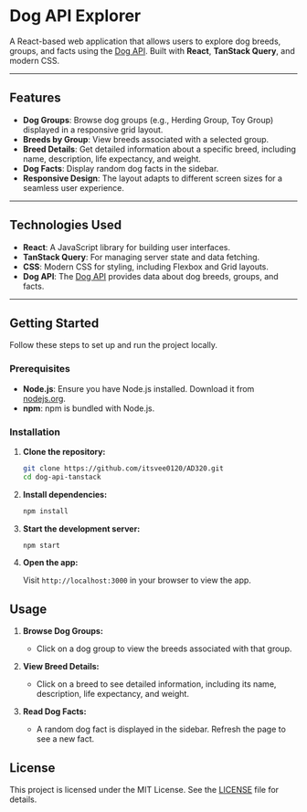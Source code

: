# Dog API Explorer

A React-based web application that allows users to explore dog breeds, groups, and facts using the [Dog API](https://dogapi.dog/). Built with **React**, **TanStack Query**, and modern CSS.

---

## Features

- **Dog Groups**: Browse dog groups (e.g., Herding Group, Toy Group) displayed in a responsive grid layout.
- **Breeds by Group**: View breeds associated with a selected group.
- **Breed Details**: Get detailed information about a specific breed, including name, description, life expectancy, and weight.
- **Dog Facts**: Display random dog facts in the sidebar.
- **Responsive Design**: The layout adapts to different screen sizes for a seamless user experience.

---

## Technologies Used

- **React**: A JavaScript library for building user interfaces.
- **TanStack Query**: For managing server state and data fetching.
- **CSS**: Modern CSS for styling, including Flexbox and Grid layouts.
- **Dog API**: The [Dog API](https://dogapi.dog/) provides data about dog breeds, groups, and facts.

---

## Getting Started

Follow these steps to set up and run the project locally.

### Prerequisites

- **Node.js**: Ensure you have Node.js installed. Download it from [nodejs.org](https://nodejs.org/).
- **npm**: npm is bundled with Node.js.

### Installation

1. **Clone the repository:**

   ```bash
   git clone https://github.com/itsvee0120/AD320.git
   cd dog-api-tanstack
   ```

2. **Install dependencies:**

   ```bash
   npm install
   ```

3. **Start the development server:**

   ```bash
   npm start
   ```

4. **Open the app:**

   Visit `http://localhost:3000` in your browser to view the app.

## Usage

1. **Browse Dog Groups:**

   - Click on a dog group to view the breeds associated with that group.

2. **View Breed Details:**

   - Click on a breed to see detailed information, including its name, description, life expectancy, and weight.

3. **Read Dog Facts:**
   - A random dog fact is displayed in the sidebar. Refresh the page to see a new fact.

## License

This project is licensed under the MIT License. See the [LICENSE](LICENSE) file for details.
